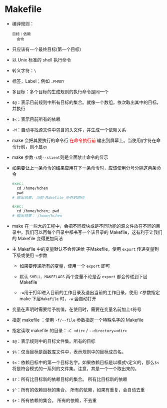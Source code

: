 # Makefile



- 编译规则：

  ```
  目标：依赖
  	命令
  ```

- 只应该有一个最终目标(第一个目标)

- 以 Unix 标准的 shell 执行命令

- 转义字符：`\`

- 标签，Label；例如 `.PHNOY`

- 多目标：多个目标的生成规则的执行命令是同一个

- `$@`：表示目前规则中所有目标的集合。就像一个数组，依次取出其中的目标，并执行

- `$<`：表示目前所有的依赖

- `-M`：自动寻找源文件中包含的头文件，并生成一个依赖关系

- make 会把其要执行的命令行 <font color=red>在命令执行前</font> 输出到屏幕上。当使用`@`字符在命令行前，则不显示

- make 参数`-s`或`--slient`则是全面禁止命令的显示

- 如果要让上一条命令的结果应用在下一条命令时，应该使用分号分隔这两条命令

  ```makefile
  exec:
  	cd /home/hchen
  	pwd
  # 输出结果: 当前 Makefile 所在的路径
  
  exec:
  	cd /home/hchen; pwd
  # 输出结果： /home/hchen
  ```

  

- make 在一些大的工程中，会把不同模块或是不同功能的源文件放在不同的目录中，我们可以再每个目录中都书写一个该目录的 Makefile，这有利于让我们的 Makefile 变得更加简洁

- 主 Makefile 中的变量默认不会传递给 子Makefile，使用 `export` 传递变量到下级或使用`-e`参数

  - 如果要传递所有的变量，使用一个 `export` 即可

  - 默认 `SHELL、MAKEFLAGS` 两个变量不论是否 `export` 都会传递到下层 Makefile

  - `-w`用于打印进入目前的工作目录及退出当前的工作目录，使用`-C`参数指定 make 下层`Makefile` 时，`-w` 会自动打开



- 变量在声明时需要给予初值，在使用时，需要在变量名前加上`$`符号



- 指定 makefile ：使用 `-f/--file` 参数指定一个特殊名字的 Makefile
- 指定读取 makefile 的目录：`-C <dir>` / `--directory=<dir>` 



- `$@`：表示规则中的目标文件集。所有的目标
- `$%`：仅当目标是函数库文件中，表示规则中的目标成员名。
- `$<`：依赖目标中的第一个目标名字。如果依赖目标是以模式`%`定义的，那么`$<`将是符合模式的一系列的文件集。注意，其是一个一个取出来的。
- `$?`：所有比目标新的依赖目标的集合。  所有比目标新的依赖
- `$^`：所有的依赖目标的集合。  所有的依赖，如果有重复，会自动去重
- `$+`：所有依赖的集合。 所有的依赖，不去重